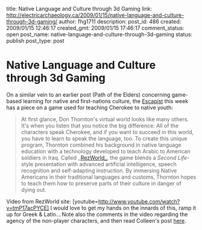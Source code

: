 title: Native Language and Culture through 3d Gaming
link: http://electricarchaeology.ca/2009/01/15/native-language-and-culture-through-3d-gaming/
author: fhg1711
description: 
post_id: 486
created: 2009/01/15 12:46:17
created_gmt: 2009/01/15 17:46:17
comment_status: open
post_name: native-language-and-culture-through-3d-gaming
status: publish
post_type: post

# Native Language and Culture through 3d Gaming

On a similar vein to an earlier post (Path of the Elders) concerning game-based learning for native and first-nations culture, the [Escapist](http://www.escapistmagazine.com/articles/view/issues/issue_184/5652-Native-Resolution) this week has a piece on a game used for teaching Cherokee to native youth: 

> At first glance, Don Thornton's virtual world looks like many others. It's when you listen that you notice the big difference: All of the characters speak Cherokee, and if you want to succeed in this world, you have to learn to speak the language, too. To create this unique program, Thornton combined his background in native language education with a technology developed to teach Arabic to American soldiers in Iraq. Called _[RezWorld_](http://www.ndnlanguage.com/RezWorld.html), the game blends a _Second Life_-style presentation with advanced artificial intelligence, speech recognition and self-adapting instruction. By immersing Native Americans in their traditional languages and customs, Thornton hopes to teach them how to preserve parts of their culture in danger of dying out.

Video from RezWorld site: [youtube=http://www.youtube.com/watch?v=tmP17acPYCE] I would love to get my hands on the innards of this, ramp it up for Greek & Latin... Note also the comments in the video regarding the agency of the non-player characters, and then read Colleen's post [here](http://middlesavagery.wordpress.com/2009/01/12/fake-dead-people/).